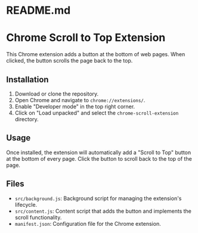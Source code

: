 # README.md

# Chrome Scroll to Top Extension

This Chrome extension adds a button at the bottom of web pages. When clicked, the button scrolls the page back to the top.

## Installation

1. Download or clone the repository.
2. Open Chrome and navigate to `chrome://extensions/`.
3. Enable "Developer mode" in the top right corner.
4. Click on "Load unpacked" and select the `chrome-scroll-extension` directory.

## Usage

Once installed, the extension will automatically add a "Scroll to Top" button at the bottom of every page. Click the button to scroll back to the top of the page.

## Files

- `src/background.js`: Background script for managing the extension's lifecycle.
- `src/content.js`: Content script that adds the button and implements the scroll functionality.
- `manifest.json`: Configuration file for the Chrome extension.